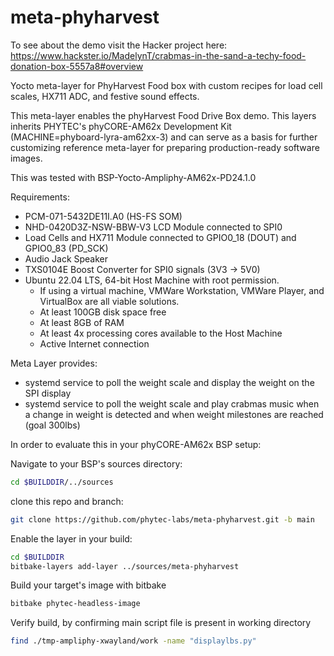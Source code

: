 # meta-phyharvest
To see about the demo visit the Hacker project here: https://www.hackster.io/MadelynT/crabmas-in-the-sand-a-techy-food-donation-box-5557a8#overview

Yocto meta-layer for PhyHarvest Food box with custom recipes for load cell scales, HX711 ADC, and festive sound effects.

This meta-layer enables the phyHarvest Food Drive Box demo. This layers inherits PHYTEC's phyCORE-AM62x Development Kit (MACHINE=phyboard-lyra-am62xx-3) and can serve as a basis for further customizing reference meta-layer for preparing production-ready software images. 

This was tested with BSP-Yocto-Ampliphy-AM62x-PD24.1.0

Requirements: 
  - PCM-071-5432DE11I.A0 (HS-FS SOM)
  - NHD-0420D3Z-NSW-BBW-V3 LCD Module connected to SPI0
  - Load Cells and HX711 Module connected to GPIO0_18 (DOUT) and GPIO0_83 (PD_SCK)
  - Audio Jack Speaker
  - TXS0104E Boost Converter for SPI0 signals (3V3 -> 5V0)
  - Ubuntu 22.04 LTS, 64-bit Host Machine with root permission.
      - If using a virtual machine, VMWare Workstation, VMWare Player, and VirtualBox are all viable solutions.
      - At least 100GB disk space free
      - At least 8GB of RAM
      - At least 4x processing cores available to the Host Machine
      - Active Internet connection

Meta Layer provides:
  - systemd service to poll the weight scale and display the weight on the SPI display
  - systemd service to poll the weight scale and play crabmas music when a change in weight is detected and when weight milestones are reached (goal 300lbs)

In order to evaluate this in your phyCORE-AM62x BSP setup:

Navigate to your BSP's sources directory: 

```sh
cd $BUILDDIR/../sources
```

clone this repo and branch: 

```sh
git clone https://github.com/phytec-labs/meta-phyharvest.git -b main
```

Enable the layer in your build: 

```sh
cd $BUILDDIR
bitbake-layers add-layer ../sources/meta-phyharvest
```

Build your target's image with bitbake

```sh
bitbake phytec-headless-image
```

Verify build, by confirming main script file is present in working directory

```sh
find ./tmp-ampliphy-xwayland/work -name "displaylbs.py"
```
